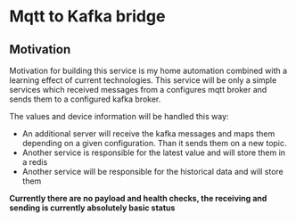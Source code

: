 # Mqtt to Kafka bridge

## Motivation

Motivation for building this service is my home automation combined with a learning effect of current technologies. 
This service will be only a simple services which received messages from a configures mqtt broker and sends them to a configured kafka broker.

The values and device information will be handled this way:

- An additional server will receive the kafka messages and maps them depending on a given configuration. Than it sends them on a new topic. 
- Another service is responsible for the latest value and will store them in a redis
- Another service will be responsible for the historical data and will store them 


__Currently there are no payload and health checks, the receiving and sending is currently absolutely basic status__